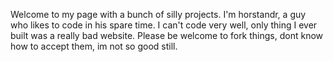 Welcome to my page with a bunch of silly projects.
I'm horstandr, a guy who likes to code in his spare time.
I can't code very well, only thing I ever built was a really bad website.
Please be welcome to fork things, dont know how to accept them, im not so good still.